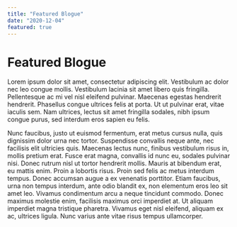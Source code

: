 ```yaml
---
title: "Featured Blogue"
date: "2020-12-04"
featured: true
---
```


# Featured Blogue

 Lorem ipsum dolor sit amet, consectetur adipiscing elit. Vestibulum ac dolor nec leo congue mollis. Vestibulum lacinia sit amet libero quis fringilla. Pellentesque ac mi vel nisl eleifend pulvinar. Maecenas egestas hendrerit hendrerit. Phasellus congue ultrices felis at porta. Ut ut pulvinar erat, vitae iaculis sem. Nam ultrices, lectus sit amet fringilla sodales, nibh ipsum congue purus, sed interdum eros sapien eu felis.

Nunc faucibus, justo ut euismod fermentum, erat metus cursus nulla, quis dignissim dolor urna nec tortor. Suspendisse convallis neque ante, nec facilisis elit ultricies quis. Maecenas lectus nunc, finibus vestibulum risus in, mollis pretium erat. Fusce erat magna, convallis id nunc eu, sodales pulvinar nisi. Donec rutrum nisl ut tortor hendrerit mollis. Mauris at bibendum erat, eu mattis enim. Proin a lobortis risus. Proin sed felis ac metus interdum tempus. Donec accumsan augue a ex venenatis porttitor. Etiam faucibus, urna non tempus interdum, ante odio blandit ex, non elementum eros leo sit amet leo. Vivamus condimentum arcu a neque tincidunt commodo. Donec maximus molestie enim, facilisis maximus orci imperdiet at. Ut aliquam imperdiet magna tristique pharetra. Vivamus eget nisl eleifend, aliquam ex ac, ultrices ligula. Nunc varius ante vitae risus tempus ullamcorper.
